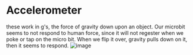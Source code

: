 # Accelerometer
these work in g's, the force of gravity down upon an object. Our microbit seems to not respond to human force, since it will not regester when we poke or tap on the micro bit. When we flip it over, gravity pulls down on it, then it seems to respond.
![image]()
